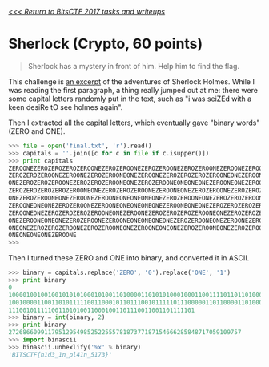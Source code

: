 _[<<< Return to BitsCTF 2017 tasks and writeups](/2017-bitsctf)_
# Sherlock (Crypto, 60 points)

>Sherlock has a mystery in front of him. Help him to find the flag.

This challenge is [an excerpt](final.txt) of the adventures of Sherlock Holmes. While I was reading the first paragraph, a thing really jumped out at me: there were some capital letters randomly put in the text, such as "i was seiZEd with a keen desiRe tO see holmes again".

Then I extracted all the capital letters, which eventually gave "binary words" (ZERO and ONE).

```python
>>> file = open('final.txt', 'r').read()
>>> capitals = ''.join([c for c in file if c.isupper()])
>>> print capitals
ZEROONEZEROZEROZEROZEROONEZEROZEROONEZEROZEROONEZEROZEROONEZEROONEZEROONEZEROONE
ZEROZEROZEROONEZEROONEZEROZEROONEONEZEROONEZEROZEROZEROZEROONEONEZEROONEZEROONEZERO
ONEZEROZEROZEROONEZEROZEROZEROONEONEZEROZEROONEONEONEONEZEROONEONEZEROONEONEZEROONE
ZEROZEROZEROZEROZEROONEONEZEROZEROZEROONEZEROONEONEZEROZEROONEZEROZEROZEROZEROONE
ONEZEROZEROONEONEZEROONEZEROONEONEONEONEONEZEROZEROONEONEZEROZEROZEROONEZEROONEONE
ZEROONEONEONEZEROZEROONEZEROONEONEONEONEONEZEROONEONEONEZEROZEROZEROZEROZEROONEONE
ZEROONEONEZEROZEROZEROZEROONEONEZEROONEZEROZEROZEROZEROONEONEZEROZEROZEROONEZEROONE
ONEZEROONEONEONEZEROZEROONEZEROONEONEONEONEONEZEROZEROONEONEZEROONEZEROONEZEROZERO
ONEONEZEROZEROZEROONEZEROZEROONEONEZEROONEONEONEZEROZEROONEONEZEROZEROONEONEZEROONE
ONEONEONEONEZEROONE
>>>
```

Then I turned these ZERO and ONE into binary, and converted it in ASCII.

```python
>>> binary = capitals.replace('ZERO', '0').replace('ONE', '1')
>>> print binary
0
100001001001001010101000101001101000011010101000100011001111011011010000011000101
1001000011001101011111001100010110111001011111011100000110110000110100001100010110
1110010111110011010100110001001101110011001101111101
>>> binary = int(binary, 2)
>>> print binary
27268660991179512954985252255578187377187154666285848717059109757
>>> import binascii
>>> binascii.unhexlify('%x' % binary)
'BITSCTF{h1d3_1n_pl41n_5173}'
```
